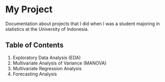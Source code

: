 # My Project

Documentation about projects that I did when I was a student majoring in statistics at the University of Indonesia.

## Table of Contents

1. Exploratory Data Analysis (EDA)
2. Multivariate Analysis of Variance (MANOVA)
3. Multivariate Regression Analysis
4. Forecasting Analysis

